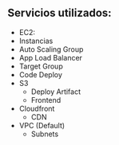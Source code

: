 ## Servicios utilizados:
-  EC2:
  - Instancias
  - Auto Scaling Group
  - App Load Balancer
  - Target Group
- Code Deploy
- S3
  - Deploy Artifact
  - Frontend
- Cloudfront
  - CDN
- VPC (Default)
  - Subnets 
  